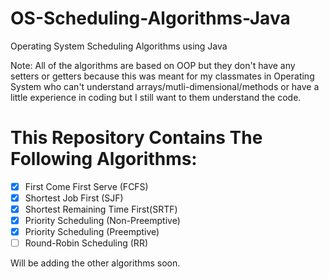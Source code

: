 # OS-Scheduling-Algorithms-Java
Operating System Scheduling Algorithms using Java

Note: All of the algorithms are based on OOP but they don't have any setters or getters because this was meant for my classmates in Operating System who can't understand arrays/mutli-dimensional/methods or have a little experience in coding but I still want to them understand the code.


# This Repository Contains The Following Algorithms:

- [x] First Come First Serve (FCFS)
- [x] Shortest Job First (SJF)
- [x] Shortest Remaining Time First(SRTF)
- [x] Priority Scheduling (Non-Preemptive)
- [x] Priority Scheduling (Preemptive)
- [ ] Round-Robin Scheduling (RR)

Will be adding the other algorithms soon.
